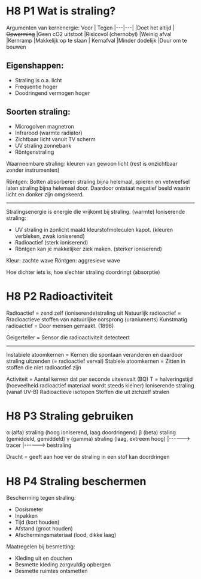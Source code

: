 # H8 P1 Wat is straling?
Argumenten van kernenergie:
Voor  | Tegen
|---|---|
|Doet het altijd  | ~~Opwarming~~
|Geen cO2 uitstoot  |Risicovol (chernobyl)
|Weinig afval |Kernramp
|Makkelijk op te slaan | Kernafval
|Minder dodelijk |Duur om te bouwen

## Eigenshappen:
- Straling is o.a. licht
- Frequentie hoger
- Doodringend vermogen hoger

## Soorten straling:
- Microgolven magnetron
- Infrarood (warmte radiator)
- Zichtbaar licht vanuit TV scherm
- UV straling zonnebank
- Röntgenstraling

Waarneembare straling: kleuren van gewoon licht (rest is onzichtbaar zonder instrumenten)

Röntgen: Botten absorberen straling bijna helemaal, spieren en vetweefsel laten straling bijna helemaal door. Daardoor ontstaat negatief beeld waarin licht en donker zijn omgekeerd.

---
Stralingsenergie is energie die vrijkomt bij straling. (warmte)
Ioniserende straling:
- UV straling in zonlicht maakt kleurstofmoleculen kapot. (kleuren verbleken, zwak ioniserend)
- Radioactief (sterk ioniserend)
- Röntgen kan je makkelijker ziek maken. (sterker ioniserend)

Kleur: zachte wave
Röntgen: aggresieve wave

Hoe dichter iets is, hoe slechter straling doordringt (absorptie)

# H8 P2 Radioactiviteit
Radioactief = zend zelf (ioniserende)straling uit
Natuurlijk radioactief = Rradioactieve stoffen van natuurlijke oorsprong (uraniumerts)
Kunstmatig radioactief = Door mensen gemaakt. (1896)

Geigerteller = Sensor die radioactiviteit detecteert

---
Instabiele atoomkernen = Kernen die spontaan veranderen en daardoor straling uitzenden (= radioactief verval)
Stabiele atoomkernen = Zitten in stoffen die niet radioactief zijn

Activiteit = Aantal kernen dat per seconde uiteenvalt (BQ)
T = halveringstijd (hoeveelheid radioactief materiaal wordt steeds kleiner)
Ioniserende straling (vanaf UV-B)
Radioactieve isotopen
Stoffen die uit zichzelf stralen

# H8 P3 Straling gebruiken
α (alfa) straling (hoog ioniserend, laag doordringend)
β (beta) staling (gemiddeld, gemiddeld)
γ (gamma) straling (laag, extreem hoog)
|------> tracer
|------> bestraling

Dracht = geeft aan hoe ver de straling in een stof kan doordringen

# H8 P4 Straling beschermen
Bescherming tegen straling:
- Dosismeter
- Inpakken
- Tijd (kort houden)
- Afstand (groot houden)
- Afschermingsmateriaal (lood, dikke laag)

Maatregelen bij besmetting:
- Kleding uit en douchen
- Besmette kleding zorgvuldig opbergen
- Besmette ruimtes ontsmetten
<!--stackedit_data:
eyJoaXN0b3J5IjpbMTc0Mjk5MzI2NiwxMzI1MjgzMTQzLC0xNz
QwMjQ1MDk1LC03OTU4Njg3NDMsMTYwMzA0ODg3OCwxMjc5NjM0
MzczLC0xMTY2NTU3MzAxLDE1MzgwOTQ2MywtODg1Nzc0OTY3LC
0xMTc5NDU3MDA5LC00MDQ0ODE5NzQsLTE3NDUyOTk5NzMsMTYy
NjQ4OTUyLC0xMjI4NDQ2MDA4LDUxMTQxNTIyLC0xNjY0Mjk4NT
EzLDMwMzA3Mzk4NSwtMTA2Nzc2ODYzOV19
-->